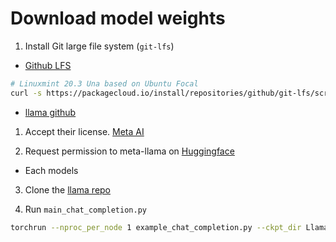 # Download model weights

1. Install Git large file system (`git-lfs`)
  - [Github LFS](https://github.com/git-lfs/git-lfs/blob/main/INSTALLING.md)
  ```bash
  # Linuxmint 20.3 Una based on Ubuntu Focal
  curl -s https://packagecloud.io/install/repositories/github/git-lfs/script.deb.sh | os=ubuntu dist=focal sudo -E bash
  ```

- [llama github](https://github.com/facebookresearch/llama/blob/main/README.md)

1. Accept their license. [Meta AI](https://ai.meta.com/resources/models-and-libraries/llama-downloads/)

2. Request permission to meta-llama on [Huggingface](https://huggingface.co/meta-llama)
  - Each models

3. Clone the [llama repo](https://github.com/facebookresearch/llama)

4. Run `main_chat_completion.py`

```bash
torchrun --nproc_per_node 1 example_chat_completion.py --ckpt_dir Llama-2-7b-chat/ --tokenizer_path ./Llama-2-7b-chat/tokenizer.model --max_seq_len 512 --max_batch_size 6
```



